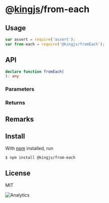 # @[kingjs](https://www.npmjs.com/package/kingjs)/from-each
## Usage
```js
var assert = require('assert');
var from-each = require('@kingjs/fromEach');
```
## API
```ts
declare function fromEach(
): any
```
### Parameters
### Returns
## Remarks
## Install
With [npm](https://npmjs.org/) installed, run
```
$ npm install @kingjs/from-each
```
## License
MIT

![Analytics](https://analytics.kingjs.net/from-each)